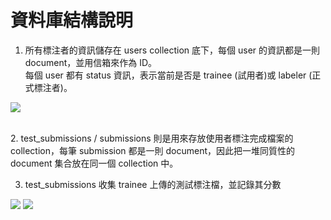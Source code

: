 # 資料庫結構說明


1. 所有標注者的資訊儲存在 users collection 底下，每個 user 的資訊都是一則 document，並用信箱來作為 ID。
<br>每個 user 都有 status 資訊，表示當前是否是 trainee (試用者)或 labeler (正式標注者)。

![](https://i.imgur.com/cfrhChr.png)

<br>
2. test_submissions / submissions 則是用來存放使用者標注完成檔案的 collection，每筆 submission 都是一則 document，因此把一堆同質性的 document 集合放在同一個 collection 中。

3. test_submissions 收集 trainee 上傳的測試標注檔，並記錄其分數

![](https://i.imgur.com/6CXbz48.png)
![](https://i.imgur.com/yQY78oI.png)

